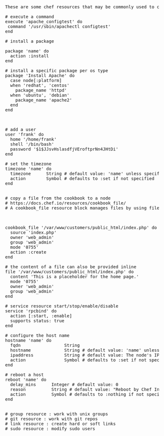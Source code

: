 <pre>

These are some chef resources that may be commonly used to configure hosts.

# execute a command
execute 'apache_configtest' do
 command '/usr/sbin/apachectl configtest'
end

# install a package

package 'name' do
  action :install
end

# install a specific package per os type
package 'Install Apache' do
  case node[:platform]
  when 'redhat', 'centos'
    package_name 'httpd'
  when 'ubuntu', 'debian'
    package_name 'apache2'
  end
end



# add a user
user 'frank' do
  home '/home/frank'
  shell '/bin/bash'
  password '$1$JJsvHslasdfjVEroftprNn4JHtDi'
end

# set the timezone
timezone 'name' do
  timezone      String # default value: 'name' unless specified
  action        Symbol # defaults to :set if not specified
end


# copy a file from the cookbook to a node
# https://docs.chef.io/resources/cookbook_file/
# A cookbook_file resource block manages files by using files that exist within a cookbook’s /files directory. For example, to write the home page for an Apache # website:



cookbook_file '/var/www/customers/public_html/index.php' do
  source 'index.php'
  owner 'web_admin'
  group 'web_admin'
  mode '0755'
  action :create
end

# the content of a file can also be provided inline
file '/var/www/customers/public_html/index.php' do
  content '<html>This is a placeholder for the home page.</html>'
  mode '0755'
  owner 'web_admin'
  group 'web_admin'
end

# service resource start/stop/enable/disable
service 'rpcbind' do
  action [:start, :enable]
  supports status: true
end

# configure the host name
hostname 'name' do
  fqdn                 String
  hostname             String # default value: 'name' unless specified
  ipaddress            String # default value: The node's IP address as determined by Ohai.
  action               Symbol # defaults to :set if not specified
end

# reboot a host
reboot 'name' do
  delay_mins      Integer # default value: 0
  reason          String # default value: "Reboot by Chef Infra Client"
  action          Symbol # defaults to :nothing if not specified
end


# group resource : work with unix groups
# git resource : work with git repos
# link resource : create hard or soft links
# sudo resource : modify sudo users
